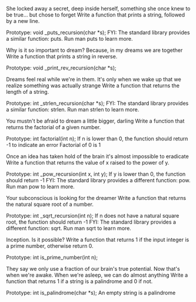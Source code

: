 She locked away a secret, deep inside herself, something she once knew to be true... but chose to forget Write a function that prints a string, followed by a new line.

Prototype: void _puts_recursion(char *s); FYI: The standard library provides a similar function: puts. Run man puts to learn more.



Why is it so important to dream? Because, in my dreams we are together Write a function that prints a string in reverse.

Prototype: void _print_rev_recursion(char *s);



Dreams feel real while we're in them. It's only when we wake up that we realize something was actually strange Write a function that returns the length of a string.

Prototype: int _strlen_recursion(char *s); FYI: The standard library provides a similar function: strlen. Run man strlen to learn more.



You mustn't be afraid to dream a little bigger, darling Write a function that returns the factorial of a given number.

Prototype: int factorial(int n); If n is lower than 0, the function should return -1 to indicate an error Factorial of 0 is 1



Once an idea has taken hold of the brain it's almost impossible to eradicate Write a function that returns the value of x raised to the power of y.

Prototype: int _pow_recursion(int x, int y); If y is lower than 0, the function should return -1 FYI: The standard library provides a different function: pow. Run man pow to learn more.



Your subconscious is looking for the dreamer Write a function that returns the natural square root of a number.

Prototype: int _sqrt_recursion(int n); If n does not have a natural square root, the function should return -1 FYI: The standard library provides a different function: sqrt. Run man sqrt to learn more.



Inception. Is it possible? Write a function that returns 1 if the input integer is a prime number, otherwise return 0.

Prototype: int is_prime_number(int n);



They say we only use a fraction of our brain's true potential. Now that's when we're awake. When we're asleep, we can do almost anything Write a function that returns 1 if a string is a palindrome and 0 if not.

Prototype: int is_palindrome(char *s); An empty string is a palindrome